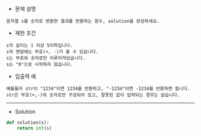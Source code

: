 - 문제 설명
```
문자열 s를 숫자로 변환한 결과를 반환하는 함수, solution을 완성하세요.
```

- 제한 조건
```
s의 길이는 1 이상 5이하입니다.
s의 맨앞에는 부호(+, -)가 올 수 있습니다.
s는 부호와 숫자로만 이루어져있습니다.
s는 "0"으로 시작하지 않습니다.
```

- 입출력 예
```
예를들어 str이 "1234"이면 1234를 반환하고, "-1234"이면 -1234를 반환하면 됩니다.
str은 부호(+,-)와 숫자로만 구성되어 있고, 잘못된 값이 입력되는 경우는 없습니다.
```

---

- Solution

```py
def solution(s):
    return int(s)
```
